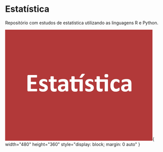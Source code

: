 # Estatística
Repositório com estudos de estatística utilizando as linguagens R e Python.

![](https://github.com/ronaldfalcao/estatistica/blob/master/images/logo-estatistica.png){ width="480" height="360" style="display: block; margin: 0 auto" }
